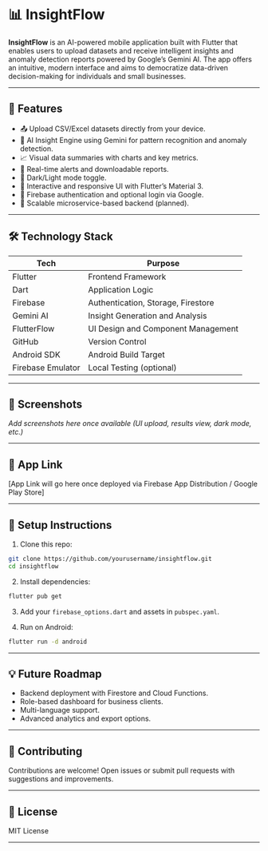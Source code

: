 

 # 📊 InsightFlow

**InsightFlow** is an AI-powered mobile application built with Flutter that enables users to upload datasets and receive intelligent insights and anomaly detection reports powered by Google’s Gemini AI. The app offers an intuitive, modern interface and aims to democratize data-driven decision-making for individuals and small businesses.

---

## 🌟 Features

* 📤 Upload CSV/Excel datasets directly from your device.
* 🧠 AI Insight Engine using Gemini for pattern recognition and anomaly detection.
* 📈 Visual data summaries with charts and key metrics.
* 🔔 Real-time alerts and downloadable reports.
* 🌙 Dark/Light mode toggle.
* 🔄 Interactive and responsive UI with Flutter’s Material 3.
* 🔐 Firebase authentication and optional login via Google.
* 🔧 Scalable microservice-based backend (planned).

---

## 🛠️ Technology Stack

| Tech              | Purpose                            |
| ----------------- | ---------------------------------- |
| Flutter           | Frontend Framework                 |
| Dart              | Application Logic                  |
| Firebase          | Authentication, Storage, Firestore |
| Gemini AI         | Insight Generation and Analysis    |
| FlutterFlow       | UI Design and Component Management |
| GitHub            | Version Control                    |
| Android SDK       | Android Build Target               |
| Firebase Emulator | Local Testing (optional)           |

---

## 📱 Screenshots

*Add screenshots here once available (UI upload, results view, dark mode, etc.)*

---

## 🔗 App Link

\[App Link will go here once deployed via Firebase App Distribution / Google Play Store]

---

## 📂 Setup Instructions

1. Clone this repo:

```bash
git clone https://github.com/yourusername/insightflow.git
cd insightflow
```

2. Install dependencies:

```bash
flutter pub get
```

3. Add your `firebase_options.dart` and assets in `pubspec.yaml`.

4. Run on Android:

```bash
flutter run -d android
```

---

## 💡 Future Roadmap

* Backend deployment with Firestore and Cloud Functions.
* Role-based dashboard for business clients.
* Multi-language support.
* Advanced analytics and export options.

---

## 🤝 Contributing

Contributions are welcome! Open issues or submit pull requests with suggestions and improvements.

---

## 📄 License

MIT License

---
